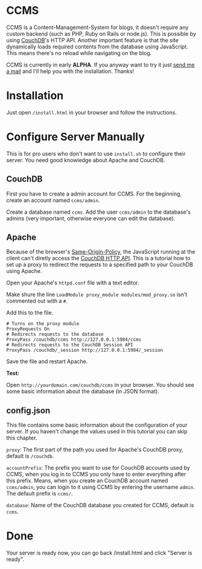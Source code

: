 # CCMS

CCMS is a Content-Management-System for blogs, it doesn't require any custom backend (such as PHP, Ruby on Rails or node.js). This is possible by using [CouchDB](http://couchdb.apache.org)'s HTTP API. Another important feature is that the site dynamically loads required contents from the database using JavaScript. This means there's no reload while navigating on the blog.
	
CCMS is currently in early **ALPHA**. If you anyway want to try it just [send me a mail](mailto:luis@luisgerhorst.de) and I'll help you with the installation. Thanks!

# Installation

Just open `/install.html` in your browser and follow the instructions.

# Configure Server Manually

This is for pro users who don't want to use `install.sh` to configure their server. You need good knowledge about Apache and CouchDB.

## CouchDB

First you have to create a admin account for CCMS. For the beginning, create an account named `ccms/admin`.

Create a database named `ccms`. Add the user `ccms/admin` to the  database's admins (very important, otherwise everyone can edit the database).

## Apache

Because of the browser's [Same-Origin-Policy](http://de.wikipedia.org/wiki/Same-Origin-Policy), the JavaScript running at the client can't diretly access the [CouchDB HTTP API](http://wiki.apache.org/couchdb/HTTP_Document_API). This is a tutorial how to set up a proxy to redirect the requests to a specified path to your CouchDB using Apache.

Open your Apache's `httpd.conf` file with a text editor.

Make shure the line `LoadModule proxy_module modules/mod_proxy.so` isn't commented out with a `#`.

Add this to the file.

```
# Turns on the proxy module
ProxyRequests On
# Redirects requests to the database
ProxyPass /couchdb/ccms http://127.0.0.1:5984/ccms
# Redirects requests to the CouchDB Session API
ProxyPass /couchdb/_session http://127.0.0.1:5984/_session
```

Save the file and restart Apache.

**Test:**

Open `http://yourdomain.com/couchdb/ccms` in your browser. You should see some basic information about the database (in JSON format).

## config.json

This file contains some basic information about the configuration of your server. If you haven't change the values used in this tutorial you can skip this chapter.

`proxy`: The first part of the path you used for Apache's CouchDB proxy, default is `/couchdb`.

`accountPrefix`: The prefix you want to use for CouchDB accounts used by CCMS, when you log in to CCMS you only have to enter everything after this prefix. Means, when you create an CouchDB account named `ccms/admin`, you can login to it using CCMS by entering the username `admin`. The default prefix is `ccms/`.

`database`: Name of the CouchDB database you created for CCMS, default is `ccms`.

# Done

Your server is ready now, you can go back /install.html and click "Server is ready".